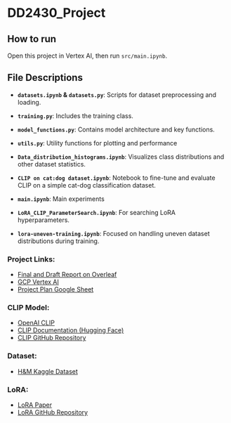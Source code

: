 # DD2430_Project
## How to run
Open this project in Vertex AI, then run `src/main.ipynb`.

## File Descriptions
- **`datasets.ipynb` & `datasets.py`**: Scripts for dataset preprocessing and loading.
- **`training.py`**: Includes the training class.
- **`model_functions.py`**: Contains model architecture and key functions.
- **`utils.py`**: Utility functions for plotting and performance

- **`Data_distribution_histograms.ipynb`**: Visualizes class distributions and other dataset statistics.
- **`CLIP on cat:dog dataset.ipynb`**: Notebook to fine-tune and evaluate CLIP on a simple cat-dog classification dataset.
- **`main.ipynb`**: Main experiments
- **`LoRA_CLIP_ParameterSearch.ipynb`**: For searching LoRA hyperparameters.
- **`lora-uneven-training.ipynb`**: Focused on handling uneven dataset distributions during training.



### Project Links:
- [Final and Draft Report on Overleaf](https://www.overleaf.com/5231378424ytdxfcbgzjzh#0eaa63)
- [GCP Vertex AI](https://console.cloud.google.com/vertex-ai/workbench/locations/europe-west1-b/instances/kthgroupkth2024)
- [Project Plan Google Sheet](https://docs.google.com/spreadsheets/d/1P8sXdWglmanC-CHwTnfBE_jDclQZMzyKZ5vSqExVbEc/edit?usp=sharing)

### CLIP Model:
- [OpenAI CLIP](https://openai.com/index/clip/)
- [CLIP Documentation (Hugging Face)](https://huggingface.co/docs/transformers/en/model_doc/clip)
- [CLIP GitHub Repository](https://github.com/openai/CLIP?tab=readme-ov-file)

### Dataset:
- [H&M Kaggle Dataset](https://www.kaggle.com/competitions/h-and-m-personalized-fashion-recommendations/data)

### LoRA:
- [LoRA Paper](https://arxiv.org/pdf/2405.18541)
- [LoRA GitHub Repository](https://github.com/MaxZanella/CLIP-LoRA)
